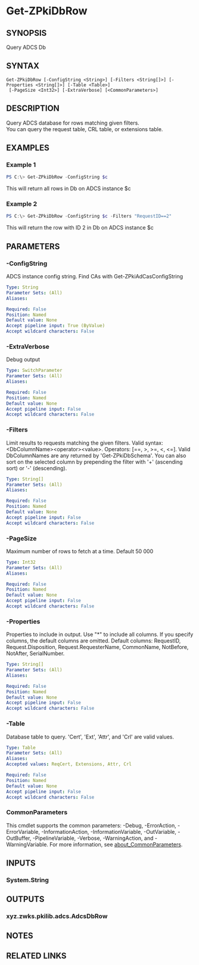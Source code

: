 ﻿---
external help file: ZPkiPsCore.dll-Help.xml
Module Name: ZPki
online version:
schema: 2.0.0
---

# Get-ZPkiDbRow

## SYNOPSIS
Query ADCS Db

## SYNTAX

```
Get-ZPkiDbRow [-ConfigString <String>] [-Filters <String[]>] [-Properties <String[]>] [-Table <Table>]
 [-PageSize <Int32>] [-ExtraVerbose] [<CommonParameters>]
```

## DESCRIPTION
Query ADCS database for rows matching given filters.  
You can query the request table, CRL table, or extensions table.

## EXAMPLES

### Example 1
```powershell
PS C:\> Get-ZPkiDbRow -ConfigString $c
```

This will return all rows in Db on ADCS instance $c

### Example 2
```powershell
PS C:\> Get-ZPkiDbRow -ConfigString $c -Filters "RequestID==2"
```

This will return the row with ID 2 in Db on ADCS instance $c

## PARAMETERS

### -ConfigString
ADCS instance config string. Find CAs with Get-ZPkiAdCasConfigString

```yaml
Type: String
Parameter Sets: (All)
Aliases:

Required: False
Position: Named
Default value: None
Accept pipeline input: True (ByValue)
Accept wildcard characters: False
```

### -ExtraVerbose
Debug output

```yaml
Type: SwitchParameter
Parameter Sets: (All)
Aliases:

Required: False
Position: Named
Default value: None
Accept pipeline input: False
Accept wildcard characters: False
```

### -Filters
Limit results to requests matching the given filters.
Valid syntax: \<DbColumnName\>\<operator\>\<value\>.
Operators: \[==, \>, \>=, \<, \<=\].
Valid DbColumnNames are any returned by 'Get-ZPkiDbSchema'.
You can also sort on the selected column by prepending the filter with '+' (ascending sort) or '-' (descending).


```yaml
Type: String[]
Parameter Sets: (All)
Aliases:

Required: False
Position: Named
Default value: None
Accept pipeline input: False
Accept wildcard characters: False
```

### -PageSize
Maximum number of rows to fetch at a time.
Default 50 000

```yaml
Type: Int32
Parameter Sets: (All)
Aliases:

Required: False
Position: Named
Default value: None
Accept pipeline input: False
Accept wildcard characters: False
```

### -Properties
Properties to include in output. Use "*" to include all columns.
If you specify columns, the default columns are omitted.
Default columns: RequestID, Request.Disposition, Request.RequesterName, CommonName, NotBefore, NotAfter, SerialNumber.

```yaml
Type: String[]
Parameter Sets: (All)
Aliases:

Required: False
Position: Named
Default value: None
Accept pipeline input: False
Accept wildcard characters: False
```

### -Table
Database table to query.
'Cert', 'Ext', 'Attr', and 'Crl' are valid values.

```yaml
Type: Table
Parameter Sets: (All)
Aliases:
Accepted values: ReqCert, Extensions, Attr, Crl

Required: False
Position: Named
Default value: None
Accept pipeline input: False
Accept wildcard characters: False
```

### CommonParameters
This cmdlet supports the common parameters: -Debug, -ErrorAction, -ErrorVariable, -InformationAction, -InformationVariable, -OutVariable, -OutBuffer, -PipelineVariable, -Verbose, -WarningAction, and -WarningVariable. For more information, see [about_CommonParameters](http://go.microsoft.com/fwlink/?LinkID=113216).

## INPUTS

### System.String

## OUTPUTS

### xyz.zwks.pkilib.adcs.AdcsDbRow

## NOTES

## RELATED LINKS
